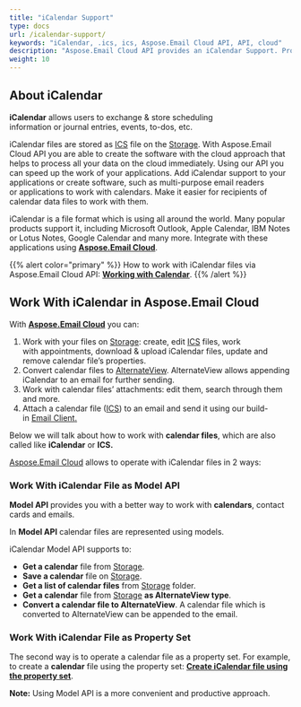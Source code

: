 ```yaml
---
title: "iCalendar Support"
type: docs
url: /icalendar-support/
keywords: "iCalendar, .ics, ics, Aspose.Email Cloud API, API, cloud"
description: "Aspose.Email Cloud API provides an iCalendar Support. Process .ics files from in your applications, increase the speed of your programs with Aspose Cloud. "
weight: 10
---
```


## **About iCalendar**
**iCalendar** allows users to exchange & store scheduling information or journal entries, events, to-dos, etc.

iCalendar files are stored as [ICS](https://wiki.fileformat.com/email/ics/) file on the [Storage](https://dashboard.aspose.cloud/#/storages). With Aspose.Email Cloud API you are able to create the software with the cloud approach that helps to process all your data on the cloud immediately. Using our API you can speed up the work of your applications. Add iCalendar support to your applications or create software, such as multi-purpose email readers or applications to work with calendars. Make it easier for recipients of calendar data files to work with them.



iCalendar is a file format which is using all around the world. Many popular products support it, including Microsoft Outlook, Apple Calendar, IBM Notes or Lotus Notes, Google Calendar and many more. Integrate with these applications using [**Aspose.Email Cloud**](https://products.aspose.cloud/email/family).

{{% alert color="primary" %}} How to work with iCalendar files via Aspose.Email Cloud API: [**Working with Calendar**](/emailcloud/working-with-calendar/). {{% /alert %}} 


## **Work With iCalendar in Aspose.Email Cloud**
With [**Aspose.Email Cloud**](https://products.aspose.cloud/email/family) you can:

1. Work with your files on [Storage](https://dashboard.aspose.cloud/#/storages): create, edit [ICS](https://wiki.fileformat.com/email/ics/) files, work with appointments, download & upload iCalendar files, update and remove calendar file’s properties.
1. Convert calendar files to [AlternateView](https://github.com/aspose-email-cloud/aspose-email-cloud-dotnet/blob/master/docs/AlternateView.md). AlternateView allows appending iCalendar to an email for further sending.
1. Work with calendar files’ attachments: edit them, search through them and more.
1. Attach a calendar file ([ICS](https://wiki.fileformat.com/email/ics/)) to an email and send it using our build-in [Email Client](/emailcloud/email-client/)[.](http://client/)



Below we will talk about how to work with **calendar files**, which are also called like **iCalendar** or **ICS.**

[Aspose.Email Cloud](https://products.aspose.cloud/email/family) allows to operate with iCalendar files in 2 ways:
### **Work With iCalendar File as Model API**
**Model API** provides you with a better way to work with **calendars**, contact cards and emails.

In **Model API** calendar files are represented using models.

iCalendar Model API supports to:

- **Get a calendar** file from [Storage](https://dashboard.aspose.cloud/#/storages).
- **Save a calendar** file on [Storage](https://dashboard.aspose.cloud/#/storages).
- **Get a list of calendar files** from [Storage](https://dashboard.aspose.cloud/#/storages) folder.
- **Get a calendar** file from [Storage](https://dashboard.aspose.cloud/#/storages) **as AlternateView type**. 
- **Convert a calendar file to AlternateView**. A calendar file which is converted to AlternateView can be appended to the email.
### **Work With iCalendar File as Property Set**
The second way is to operate a calendar file as a property set. For example, to create a **calendar** file using the property set: **[Create iCalendar file using the property set](/emailcloud/create-icalendar-file-using-the-property-set/)**.

**Note:** Using Model API is a more convenient and productive approach. 


